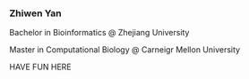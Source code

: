 ### Zhiwen Yan

Bachelor in Bioinformatics @ Zhejiang University  

Master in Computational Biology @ Carneigr Mellon University

HAVE FUN HERE
